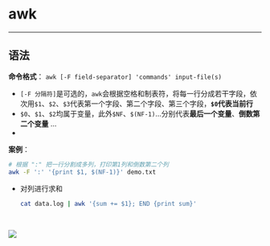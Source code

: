 # <a name="top">awk</a>









----

## <a name="syntax">语法</a>

**命令格式**： `awk [-F field-separator] 'commands' input-file(s)`

+ `[-F 分隔符]`是可选的，`awk`会根据空格和制表符，将每一行分成若干字段，依次用`$1`、`$2`、`$3`代表第一个字段、第二个字段、第三个字段，**`$0`代表当前行**
+ `$0`、`$1`、`$2`均属于变量，此外`$NF`、`$(NF-1)`...分别代表**最后一个变量**、**倒数第二个变量** ...
+ ​



**案例**：

```sh
# 根据 ":" 把一行分割成多列，打印第1列和倒数第二个列
awk -F ':' '{print $1, $(NF-1)}' demo.txt
```



+ 对列进行求和

  ```sh
  cat data.log | awk '{sum += $1}; END {print sum}'
  ```

  ​


![](https://goss1.cfp.cn/creative/vcg/800/new/VCG211141894767-FHQ.jpg)
